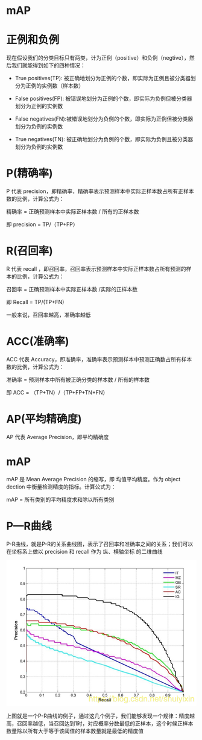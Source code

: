 # mAP
# 正例和负例
现在假设我们的分类目标只有两类，计为正例（positive）和负例（negtive），然后我们就能得到如下的四种情况：

- True positives(TP):  被正确地划分为正例的个数，即实际为正例且被分类器划分为正例的实例数（样本数）

- False positives(FP): 被错误地划分为正例的个数，即实际为负例但被分类器划分为正例的实例数

- False negatives(FN):被错误地划分为负例的个数，即实际为正例但被分类器划分为负例的实例数

- True negatives(TN): 被正确地划分为负例的个数，即实际为负例且被分类器划分为负例的实例数

# P(精确率)
P 代表 precision，即精确率，精确率表示预测样本中实际正样本数占所有正样本数的比例，计算公式为：

精确率 = 正确预测样本中实际正样本数 / 所有的正样本数

即 precision = TP/（TP+FP）

# R(召回率)
R 代表 recall ，即召回率，召回率表示预测样本中实际正样本数占所有预测的样本的比例，计算公式为：  

召回率 = 正确预测样本中实际正样本数 /实际的正样本数

即 Recall = TP/(TP+FN)

一般来说，召回率越高，准确率越低

# ACC(准确率)
ACC 代表 Accuracy，即准确率，准确率表示预测样本中预测正确数占所有样本数的比例，计算公式为：

准确率 = 预测样本中所有被正确分类的样本数 / 所有的样本数

即 ACC = （TP+TN）/（TP+FP+TN+FN）

# AP(平均精确度)
AP 代表  Average Precision，即平均精确度

# mAP
mAP 是 Mean Average Precision  的缩写，即 均值平均精度。作为 object dection 中衡量检测精度的指标。计算公式为：

mAP = 所有类别的平均精度求和除以所有类别

# P—R曲线
P-R曲线，就是P-R的关系曲线图，表示了召回率和准确率之间的关系；我们可以在坐标系上做以 precision 和 recall 作为 纵、横轴坐标 的二维曲线

![P-R曲线](../img/网络结构/p-r.png)

上图就是一个P-R曲线的例子，通过这几个例子，我们能够发现一个规律：精度越高，召回率越低，当召回达到1时，对应概率分数最低的正样本，这个时候正样本数量除以所有大于等于该阈值的样本数量就是最低的精度值